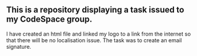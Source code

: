 **This is a repository displaying a task issued to my CodeSpace group.**
--------------------------------------------
I have created an html file and linked my logo to a link from the internet so that there will be no localisation issue.
The task was to create an email signature.